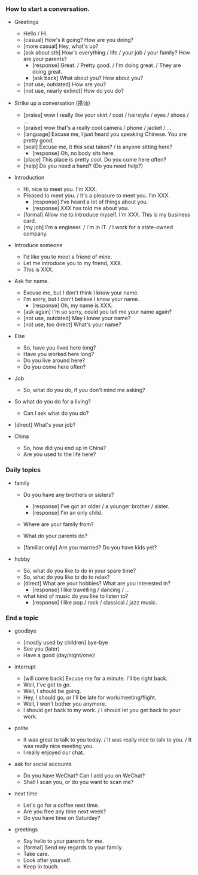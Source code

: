 ### How to start a conversation.

* Greetings
  * Hello / Hi.
  * [casual] How's it going? How are you doing?
  * [more casual] Hey, what's up?
  * [ask about sth] How's everything / life / your job / your family? How are your parents?
    * [response] Great. / Pretty good. / I'm doing great. / They are doing great.
    * [ask back] What about you? How about you?
  * [not use, outdated] How are you?
  * [not use, nearly extinct] How do you do? 
* Strike up a conversation (搭讪)
  * [praise] wow I really like your skirt / coat / hairstyle / eyes / shoes / ...
  * [praise] wow that's a really cool camera / phone / jacket / ...
  * [language] Excuse me, I just heard you speaking Chinese. You are pretty good.
  * [seat] Excuse me, it this seat taken? / is anyone sitting here?
    * [response] Oh, no body sits here.
  * [place] This place is pretty cool. Do you come here often?
  * [help] Do you need a hand? (Do you need help?)
* Introduction
  * Hi, nice to meet you. I'm XXX.
  * Pleased to meet you. / It's a pleasure to meet you. I'm XXX.
    * [response] I've heard a lot of things about you.
    * [response] XXX has told me about you.
  * [formal] Allow me to introduce myself. I'm XXX. This is my business card.
  * [my job] I'm a engineer. / I'm in IT. / I work for a state-owned company. 
* Introduce someone
  * I'd like you to meet a friend of mine.
  * Let me introduce you to my friend, XXX.
  * This is XXX.
* Ask for name.
  * Excuse me, but I don't think I know your name.
  * I'm sorry, but I don't believe I know your name.
    * [response] Oh, my name is XXX.
  * [ask again] I'm so sorry, could you tell me your name again?
  * [not use, outdated] May I know your name? 
  * [not use, too direct] What's your name?
* Else

  * So, have you lived here long?
  * Have you worked here long?
  * Do you live around here?
  * Do you come here often?
* Job

  * So, what do you do, if you don't mind me asking?
* So what do you do for a living?
  * Can I ask what do you do?
* [direct] What's your job?
* China
  * So, how did you end up in China?
  * Are you used to the life here?



### Daily topics

* family

  * Do you have any brothers or sisters?

    * [response] I've got an older / a younger brother / sister.
    * [response] I'm an only child.
  * Where are your family from?
  * What do your parents do?
  * [familiar only] Are you married? Do you have kids yet?
  
* hobby
  * So, what do you like to do in your spare time?
  * So, what do you like to do to relax?
  * [direct] What are your hobbies? What are you interested in?
    * [response] I like travelling / dancing / ...
  * what kind of music do you like to listen to?
    * [response] I like pop / rock / classical / jazz music.





### End a topic

* goodbye
  * [mostly used by children] bye-bye
  * See you (later)
  * Have a good (day/night/one)!

* interrupt

  * [will come back] Excuse me for a minute. I'll be right back.
  * Well, I've got to go.
  * Well, I should be going.
  * Hey, I should go, or I'll be late for work/meeting/flight.
  * Well, I won't bother you anymore.
  * I should get back to my work. / I should let you get back to your work.

* polite 
  

  * It was great to talk to you today. / It was really nice to talk to you. / It was really nice meeting you.
  * I really enjoyed our chat.

* ask for social accounts
  * Do you have WeChat? Can I add you on WeChat?
  * Shall I scan you, or do you want to scan me?

* next time
  * Let's go for a coffee next time.
  * Are you free any time next week?
  * Do you have time on Saturday?

* greetings
  * Say hello to your parents for me.
  * [formal] Send my regards to your family.
  * Take care.
  * Look after yourself.
  * Keep in touch.

